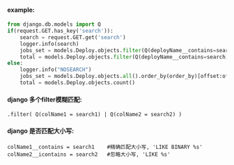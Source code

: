 
#### example:
```python
from django.db.models import Q
if(request.GET.has_key('search')):
    search = request.GET.get('search')
    logger.info(search)
    jobs_set = models.Deploy.objects.filter(Q(deployName__contains=search) | Q(submit__icontains=search)).order_by(order_by)[offset:offset+limit]
    total = models.Deploy.objects.filter(Q(deployName__contains=search) | Q(submit__contains=search)).count()
else:
    logger.info("NOSEARCH")
    jobs_set = models.Deploy.objects.all().order_by(order_by)[offset:offset+limit]
    total = models.Deploy.objects.count()
```

#### django 多个filter模糊匹配:
    .filter( Q(colName1 = search1) | Q(colName2 = search2) )

#### django 是否匹配大小写:
    colName1__contains = search1    #精确匹配大小写, 'LIKE BINARY %s'
    colName2__icontains = search2   #忽略大小写, 'LIKE %s'
